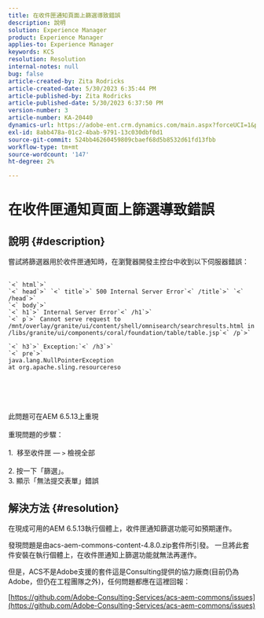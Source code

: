 ```yaml
---
title: 在收件匣通知頁面上篩選導致錯誤
description: 說明
solution: Experience Manager
product: Experience Manager
applies-to: Experience Manager
keywords: KCS
resolution: Resolution
internal-notes: null
bug: false
article-created-by: Zita Rodricks
article-created-date: 5/30/2023 6:35:44 PM
article-published-by: Zita Rodricks
article-published-date: 5/30/2023 6:37:50 PM
version-number: 3
article-number: KA-20440
dynamics-url: https://adobe-ent.crm.dynamics.com/main.aspx?forceUCI=1&pagetype=entityrecord&etn=knowledgearticle&id=3e0c7fc7-18ff-ed11-8f6e-6045bd0063aa
exl-id: 8abb478a-01c2-4bab-9791-13c030dbf0d1
source-git-commit: 524bb46260459809cbaef68d5b8532d61fd13fbb
workflow-type: tm+mt
source-wordcount: '147'
ht-degree: 2%

---
```


# 在收件匣通知頁面上篩選導致錯誤

## 說明 {#description}

嘗試將篩選器用於收件匣通知時，在瀏覽器開發主控台中收到以下伺服器錯誤：<br><br>

```
`<` html`>` 
`<` head`>` `<` title`>` 500 Internal Server Error`<` /title`>` `<` /head`>` 
`<` body`>` 
`<` h1`>` Internal Server Error`<` /h1`>` 
`<` p`>` Cannot serve request to /mnt/overlay/granite/ui/content/shell/omnisearch/searchresults.html in /libs/granite/ui/components/coral/foundation/table/table.jsp`<` /p`>` 

`<` h3`>` Exception:`<` /h3`>` 
`<` pre`>` 
java.lang.NullPointerException
at org.apache.sling.resourcereso
```

<br><br> <br><br>此問題可在AEM 6.5.13上重現<br><br>重現問題的步驟：<br><br>1.  移至收件匣 — `>`  檢視全部<br><br>2. 按一下「篩選」。 
<br>3. 顯示「無法提交表單」錯誤

## 解決方法 {#resolution}


在現成可用的AEM 6.5.13執行個體上，收件匣通知篩選功能可如預期運作。

發現問題是由acs-aem-commons-content-4.8.0.zip套件所引發。 一旦將此套件安裝在執行個體上，在收件匣通知上篩選功能就無法再運作。

但是，ACS不是Adobe支援的套件這是Consulting提供的協力廠商(目前仍為Adobe，但仍在工程團隊之外)，任何問題都應在這裡回報：



[https://github.com/Adobe-Consulting-Services/acs-aem-commons/issues](https://github.com/Adobe-Consulting-Services/acs-aem-commons/issues)
